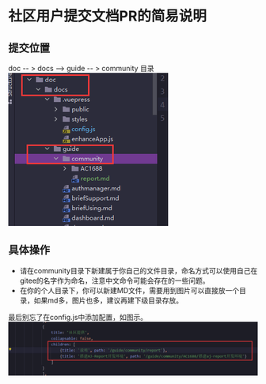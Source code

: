 # 社区用户提交文档PR的简易说明

## 提交位置
doc -- > docs --> guide -- > community 目录 <br>
![img](../../guide/community/report/img.png) <br>

## 具体操作
- 请在community目录下新建属于你自己的文件目录，命名方式可以使用自己在gitee的名字作为命名，注意中文命令可能会存在的一些问题。<br>
- 在你的个人目录下，你可以新建MD文件，需要用到图片可以直接放一个目录，如果md多，图片也多，建议再建下级目录存放。<br>

最后别忘了在config.js中添加配置，如图示。<br>
![img](../../guide/community/report/img_1.png) <br>


